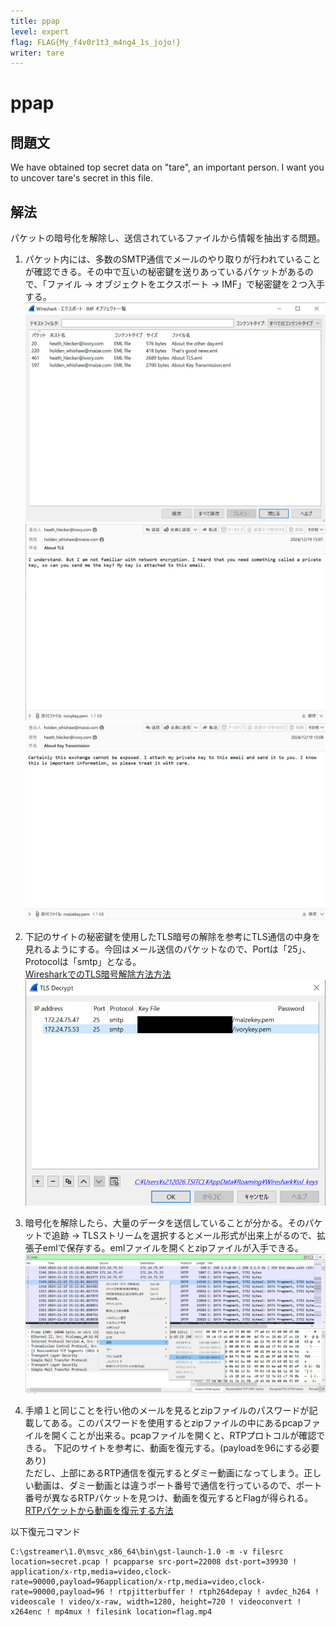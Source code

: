 ```yaml
---
title: ppap
level: expert 
flag: FLAG{My_f4v0r1t3_m4ng4_1s_jojo!}
writer: tare
---
```


# ppap

## 問題文

We have obtained top secret data on "tare", an important person. I want you to uncover tare's secret in this file.


## 解法
パケットの暗号化を解除し、送信されているファイルから情報を抽出する問題。<br>

1. パケット内には、多数のSMTP通信でメールのやり取りが行われていることが確認できる。その中で互いの秘密鍵を送りあっているパケットがあるので、「ファイル → オブジェクトをエクスポート → IMF」で秘密鍵を２つ入手する。![](./img/step1.png)![](./img/step1_2.png)![](./img/step1_3.png)

2. 下記のサイトの秘密鍵を使用したTLS暗号の解除を参考にTLS通信の中身を見れるようにする。今回はメール送信のパケットなので、Portは「25」、Protocolは「smtp」となる。<br>
[WiresharkでのTLS暗号解除方法方法](https://www.toyo.co.jp/ict/casestudy/detail/id=42424)
![](./img/step2.png)

3. 暗号化を解除したら、大量のデータを送信していることが分かる。そのパケットで追跡 → TLSストリームを選択するとメール形式が出来上がるので、拡張子emlで保存する。emlファイルを開くとzipファイルが入手できる。
![](./img/step3.png)

4. 手順１と同じことを行い他のメールを見るとzipファイルのパスワードが記載してある。このパスワードを使用するとzipファイルの中にあるpcapファイルを開くことが出来る。pcapファイルを開くと、RTPプロトコルが確認できる。
下記のサイトを参考に、動画を復元する。(payloadを96にする必要あり)<br>
ただし、上部にあるRTP通信を復元するとダミー動画になってしまう。正しい動画は、ダミー動画とは違うポート番号で通信を行っているので、ポート番号が異なるRTPパケットを見つけ、動画を復元するとFlagが得られる。<br>
[RTPパケットから動画を復元する方法](https://community.cisco.com/t5/tkb-%E3%82%B3%E3%83%A9%E3%83%9C%E3%83%AC%E3%83%BC%E3%82%B7%E3%83%A7%E3%83%B3-%E3%83%89%E3%82%AD%E3%83%A5%E3%83%A1%E3%83%B3%E3%83%88/gstreamer-%E3%81%A7-wireshark-%E3%81%AE-rtp-%E3%83%91%E3%82%B1%E3%83%83%E3%83%88%E3%81%8B%E3%82%89%E3%83%93%E3%83%87%E3%82%AA%E3%82%92%E5%86%8D%E7%94%9F%E3%81%99%E3%82%8B%E6%96%B9%E6%B3%95/ta-p/3162522)

以下復元コマンド
```
C:\gstreamer\1.0\msvc_x86_64\bin\gst-launch-1.0 -m -v filesrc location=secret.pcap ! pcapparse src-port=22008 dst-port=39930 ! application/x-rtp,media=video,clock-rate=90000,payload=96application/x-rtp,media=video,clock-rate=90000,payload=96 ! rtpjitterbuffer ! rtph264depay ! avdec_h264 ! videoscale ! video/x-raw, width=1280, height=720 ! videoconvert ! x264enc ! mp4mux ! filesink location=flag.mp4
```



